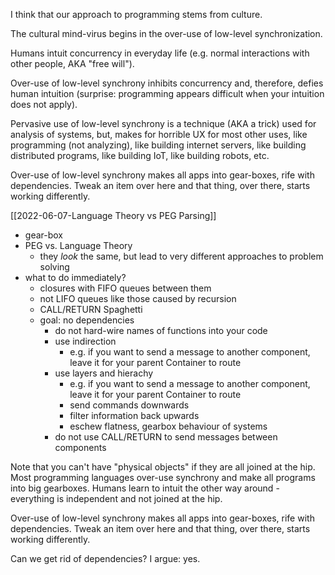 I think that our approach to programming stems from culture.

The cultural mind-virus begins in the over-use of low-level synchronization.

Humans intuit concurrency in everyday life (e.g. normal interactions with other people, AKA "free will").

Over-use of low-level synchrony inhibits concurrency and, therefore, defies human intuition (surprise: programming appears difficult when your intuition does not apply).

Pervasive use of low-level synchrony is a technique (AKA a trick) used for analysis of systems, but, makes for horrible UX for most other uses, like programming (not analyzing), like building internet servers, like building distributed programs, like building IoT, like building robots, etc.

Over-use of low-level synchrony makes all apps into gear-boxes, rife with dependencies.  Tweak an item over here and that thing, over there, starts working differently.

[[2022-06-07-Language Theory vs PEG Parsing]]

- gear-box
- PEG vs. Language Theory
	- they *look* the same, but lead to very different approaches to problem solving
- what to do immediately?
	- closures with FIFO queues between them
	- not LIFO queues like those caused by recursion
	- CALL/RETURN Spaghetti
	- goal: no dependencies
		- do not hard-wire names of functions into your code
		- use indirection
			- e.g. if you want to send a message to another component, leave it for your parent Container to route
		- use layers and hierachy
			- e.g. if you want to send a message to another component, leave it for your parent Container to route
			- send commands downwards
			- filter information back upwards
			- eschew flatness, gearbox behaviour of systems
		- do not use CALL/RETURN to send messages between components

Note that you can't have "physical objects" if they are all joined at the hip.  Most programming languages over-use synchrony and make all programs into big gearboxes.  Humans learn to intuit the other way around - everything is independent and not joined at the hip.

Over-use of low-level synchrony makes all apps into gear-boxes, rife with dependencies.  Tweak an item over here and that thing, over there, starts working differently.

Can we get rid of dependencies?  I argue: yes.
